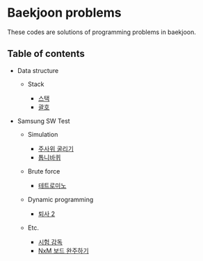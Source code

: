 # Baekjoon problems

These codes are solutions of programming problems in baekjoon.


## Table of contents

* Data structure

	* Stack

		* [스택](stack/10828_stack.ipynb)
		* [괄호](stack/9012_parenthesis.ipynb)

* Samsung SW Test

    * Simulation

        * [주사위 굴리기](samsung_sw_test/simulation/14499_rolling_a_dice.ipynb)
        * [톱니바퀴](samsung_sw_test/simulation/14891_gear.ipynb)

    * Brute force

        * [테트로미노](samsung_sw_test/brute_force/14500_tetromino.ipynb)

    * Dynamic programming

    	* [퇴사 2](samsung_sw_test/dp/15486_resignation_2.ipynb)

	* Etc.

    	* [시험 감독](samsung_sw_test/etc/13458_test_supervision.ipynb)
    	* [NxM 보드 완주하기](samsung_sw_test/etc/9944_completion_of_nxm_board.ipynb)
